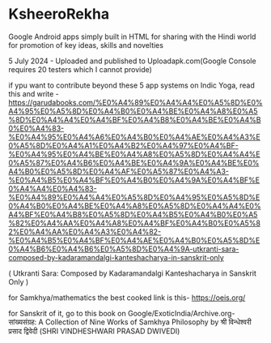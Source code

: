 # KsheeroRekha 
Google Android apps simply built in HTML for sharing with the Hindi world for promotion of key ideas, skills and novelties

5 July 2024 - Uploaded and published to Uploadapk.com(Google Console requires 20 testers which I cannot provide)

if ypu want to contribute beyond these 5 app systems on Indic Yoga, read this and write - 
https://garudabooks.com/%E0%A4%89%E0%A4%A4%E0%A5%8D%E0%A4%95%E0%A5%8D%E0%A4%B0%E0%A4%BE%E0%A4%A8%E0%A5%8D%E0%A4%A4%E0%A4%BF%E0%A4%B8%E0%A4%BE%E0%A4%B0%E0%A4%83-%E0%A4%95%E0%A4%A6%E0%A4%B0%E0%A4%AE%E0%A4%A3%E0%A5%8D%E0%A4%A1%E0%A4%B2%E0%A4%97%E0%A4%BF-%E0%A4%95%E0%A4%BE%E0%A4%A8%E0%A5%8D%E0%A4%A4%E0%A5%87%E0%A4%B6%E0%A4%BE%E0%A4%9A%E0%A4%BE%E0%A4%B0%E0%A5%8D%E0%A4%AF%E0%A5%87%E0%A4%A3-%E0%A4%B5%E0%A4%BF%E0%A4%B0%E0%A4%9A%E0%A4%BF%E0%A4%A4%E0%A4%83-%E0%A4%89%E0%A4%A4%E0%A5%8D%E0%A4%95%E0%A5%8D%E0%A4%B0%E0%A4%BE%E0%A4%A8%E0%A5%8D%E0%A4%A4%E0%A4%BF%E0%A4%B8%E0%A5%8D%E0%A4%B5%E0%A4%B0%E0%A5%82%E0%A4%AA%E0%A4%A8%E0%A4%BF%E0%A4%B0%E0%A5%82%E0%A4%AA%E0%A4%A3%E0%A4%82-%E0%A4%B5%E0%A4%BF%E0%A4%AE%E0%A4%B0%E0%A5%8D%E0%A4%B6%E0%A4%B6%E0%A5%8D%E0%A4%9A-utkranti-sara-composed-by-kadaramandalgi-kanteshacharya-in-sanskrit-only

(
Utkranti Sara: Composed by Kadaramandalgi Kanteshacharya in Sanskrit Only
)

for Samkhya/mathematics the best cooked link is this-
https://oeis.org/

for Sanskrit of it, go to this book on Google/ExoticIndia/Archive.org-
सांख्यसंग्रह: A Collection of Nine Works of Samkhya Philosophy by 
श्री विन्धेश्वरी प्रसाद द्विवेदी (SHRI VINDHESHWARI PRASAD DWIVEDI)
